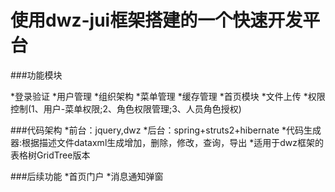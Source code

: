 使用dwz-jui框架搭建的一个快速开发平台
=========

###功能模块

*登录验证
*用户管理
*组织架构
*菜单管理
*缓存管理
*首页模块
*文件上传
*权限控制(1、用户-菜单权限;2、角色权限管理;3、人员角色授权)


###代码架构
*前台：jquery,dwz
*后台：spring+struts2+hibernate
*代码生成器:根据描述文件dataxml生成增加，删除，修改，查询，导出
*适用于dwz框架的表格树GridTree版本

###后续功能
*首页门户
*消息通知弹窗


